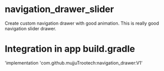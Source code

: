 # navigation_drawer_slider
Create custom navigation drawer with good animation. This is really good navigation slider drawer.


# Integration in app build.gradle
'implementation 'com.github.mujjuTrootech:navigation_drawer:V1'
